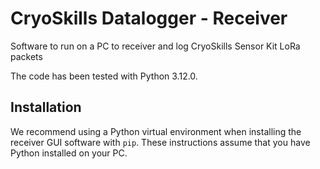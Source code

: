 # CryoSkills Datalogger - Receiver
Software to run on a PC to receiver and log CryoSkills Sensor Kit LoRa packets

The code has been tested with Python 3.12.0.

## Installation
We recommend using a Python virtual environment when installing the receiver GUI software with `pip`. 
These instructions assume that you have Python installed on your PC. 